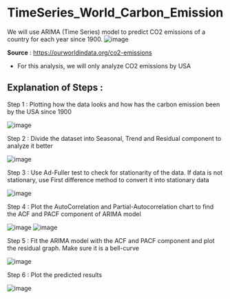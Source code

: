 # TimeSeries_World_Carbon_Emission
We will use ARIMA (Time Series) model to predict CO2 emissions of a country for each year since 1900.
![image](https://github.com/SrijanDeo-DA-DS/TimeSeries_World_Carbon_Emission/assets/88278620/c4ba19a8-33f4-44f6-976d-9abe717a92da)


__Source__ : https://ourworldindata.org/co2-emissions

* For this analysis, we will only analyze CO2 emissions by USA

## Explanation of Steps : 

Step 1 : Plotting how the data looks and how has the carbon emission been by the USA since 1900

![image](https://github.com/SrijanDeo-DA-DS/TimeSeries_World_Carbon_Emission/assets/88278620/5cc085d1-b543-4889-b69d-8e5a81742737)

Step 2 : Divide the dataset into Seasonal, Trend and Residual component to analyze it better

![image](https://github.com/SrijanDeo-DA-DS/TimeSeries_World_Carbon_Emission/assets/88278620/5de8fe17-0e26-4561-be87-4ed3261d5e49)

Step 3 : Use Ad-Fuller test to check for stationarity of the data. If data is not stationary, use First difference method to convert it into stationary data

![image](https://github.com/SrijanDeo-DA-DS/TimeSeries_World_Carbon_Emission/assets/88278620/dde31645-1609-4136-894b-31f624054be9)

Step 4 : Plot the AutoCorrelation and Partial-Autocorrelation chart to find the ACF and PACF component of ARIMA model

![image](https://github.com/SrijanDeo-DA-DS/TimeSeries_World_Carbon_Emission/assets/88278620/7143302d-8cb1-40c0-ac9b-6ad85223f705)
![image](https://github.com/SrijanDeo-DA-DS/TimeSeries_World_Carbon_Emission/assets/88278620/c08ad15d-bedb-412b-99fb-73ec328795d9)

Step 5 : Fit the ARIMA model with the ACF and PACF component and plot the residual graph. Make sure it is a bell-curve

![image](https://github.com/SrijanDeo-DA-DS/TimeSeries_World_Carbon_Emission/assets/88278620/10ce6716-68dd-4f63-bcbc-ddc264c09eb6)

Step 6 : Plot the predicted results

![image](https://github.com/SrijanDeo-DA-DS/TimeSeries_World_Carbon_Emission/assets/88278620/85d6dadd-e8f3-4545-ac33-0d05b491b778)



